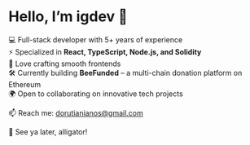 # Hello, I’m igdev 👋

💻 Full-stack developer with 5+ years of experience  
⚡ Specialized in **React, TypeScript, Node.js, and Solidity**  
🌱 Love crafting smooth frontends  
🛠 Currently building **BeeFunded** – a multi-chain donation platform on Ethereum  
🌍 Open to collaborating on innovative tech projects

📫 Reach me: [dorutianianos@gmail.com](mailto:dorutianianos@gmail.com)  

🐊 See ya later, alligator!

